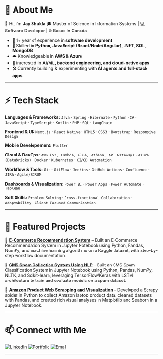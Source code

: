 # 💫 About Me

👋 Hi, I’m **Jay Shukla**
🎓 Master of Science in Information Systems | 💻 Software Developer | 🌐 Based in Canada

* 🚀 1+ year of experience in **software development**
* 🧩 Skilled in **Python, JavaScript (React/Node/Angular), .NET, SQL, MongoDB**
* ☁️ Knowledgeable in **AWS & Azure**
* 🤖 Interested in **AI/ML, backend engineering, and cloud-native apps**
* 🛠 Currently building & experimenting with **AI agents and full-stack apps**

---

# ⚡ Tech Stack  

**Languages & Frameworks:** `Java` · `Spring` · `Hibernate` · `Python` · `C#` · `JavaScript` · `TypeScript` · `Kotlin` · `PHP` · `SQL` · `LangChain`  

**Frontend & UI:** `Next.js` · `React Native` · `HTML5` · `CSS3` · `Bootstrap` · `Responsive Design`  

**Mobile Developement:** `Flutter`  

**Cloud & DevOps:** `AWS (S3, Lambda, Glue, Athena, API Gateway)` · `Azure (Databricks)` · `Docker` · `Kubernetes` · `CI/CD Automation`  

**Workflow & Tools:** `Git` · `GitFlow` · `Jenkins` · `GitHub Actions` · `Confluence` · `JIRA` · `Agile/SCRUM`  

**Dashboards & Visualization:** `Power BI` · `Power Apps` · `Power Automate` · `Tableau`  

**Soft Skills:** `Problem Solving` · `Cross-functional Collaboration` · `Adaptability` · `Client-Focused Communication`  


---






# 🌟 Featured Projects

🔹 [**E-Commerce Recommendation System**](https://github.com/Jayy-Shukla/E-Commerce-Recommendation-System) – Built an E-Commerce Recommendation System in Jupyter Notebook using Python, Pandas, NumPy, and machine learning algorithms on a Kaggle dataset, with step-by-step workflow documentation.

🔹 [**SMS Spam Collection System Using NLP**](https://github.com/Jayy-Shukla/SMS-Spam-Collection-System-Using-NLP) – Built an SMS Spam Classification System in Jupyter Notebook using Python, Pandas, NumPy, NLTK, and Scikit-learn, leveraging TensorFlow/Keras with LSTM architecture to train and evaluate models on a spam dataset.

🔹 [**Amazon Product Web Scrapping and Visualization**](https://github.com/Jayy-Shukla/Amazon-Web-Scraping-and-Visualization) – Developed a Scrapy spider in Python to collect Amazon laptop product data, cleaned datasets with Pandas, and created rich visual analyses in Matplotlib and Seaborn in a Jupyter Notebook.

---

# 📫 Connect with Me

[![LinkedIn](https://img.shields.io/badge/LinkedIn-blue?style=for-the-badge\&logo=linkedin)](https://www.linkedin.com/in/jay-shukla-53b6a41b4/)
[![Portfolio](https://img.shields.io/badge/Portfolio-000?style=for-the-badge\&logo=react)](https://jayy-shukla.github.io/)
[![Email](https://img.shields.io/badge/Email-Red?style=for-the-badge\&logo=gmail)](mailto:shuklajay529@gmail.com)

---
